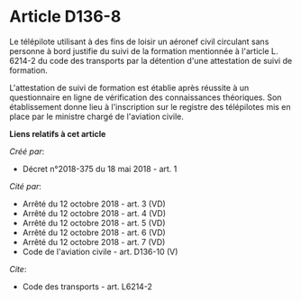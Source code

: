 # Article D136-8

Le télépilote utilisant à des fins de loisir un aéronef civil circulant sans personne à bord justifie du suivi de la
formation mentionnée à l'article L. 6214-2 du code des transports par la détention d'une attestation de suivi de formation. 

L'attestation de suivi de formation est établie après réussite à un questionnaire en ligne de vérification des connaissances
théoriques. Son établissement donne lieu à l'inscription sur le registre des télépilotes mis en place par le ministre chargé
de l'aviation civile.

**Liens relatifs à cet article**

_Créé par_:

  - Décret n°2018-375 du 18 mai 2018 - art. 1

_Cité par_:

  - Arrêté du 12 octobre 2018 - art. 3 (VD)
  - Arrêté du 12 octobre 2018 - art. 4 (VD)
  - Arrêté du 12 octobre 2018 - art. 5 (VD)
  - Arrêté du 12 octobre 2018 - art. 6 (VD)
  - Arrêté du 12 octobre 2018 - art. 7 (VD)
  - Code de l'aviation civile - art. D136-10 (V)

_Cite_:

  - Code des transports - art. L6214-2
